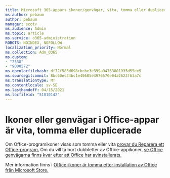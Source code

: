 ```yaml
---
title: Microsoft 365-appars ikoner/genvägar, vita, tomma eller duplicerade
ms.author: pebaum
author: pebaum
manager: scotv
ms.audience: Admin
ms.topic: article
ms.service: o365-administration
ROBOTS: NOINDEX, NOFOLLOW
localization_priority: Normal
ms.collection: Adm_O365
ms.custom:
- "2530"
- "9000572"
ms.openlocfilehash: df72f583d698cbcbe3e399a94763801935d55ee5
ms.sourcegitcommit: 8bc60ec34bc1e40685e3976576e04a2623f63a7c
ms.translationtype: MT
ms.contentlocale: sv-SE
ms.lasthandoff: 04/15/2021
ms.locfileid: "51810142"
---
```

# <a name="office-app-icons-or-shortcuts-are-white-blank-or-duplicate"></a>Ikoner eller genvägar i Office-appar är vita, tomma eller duplicerade

Om Office-programikoner visas som tomma eller vita [provar du Reparera ett Office-program.](https://support.office.com/article/repair-an-office-application-7821d4b6-7c1d-4205-aa0e-a6b40c5bb88b) Om du vill ta bort dubbletter av Office-appikoner, [se Office genvägarna finns kvar efter att Office har avinstallerats.](https://support.office.com/article/office-shortcuts-remain-after-office-uninstall-cc04b8e2-6e91-4c10-94af-9359e595d565)

Mer information finns i [Office-ikoner är tomma efter installation av Office från Microsoft Store.](https://support.office.com/article/office-icons-are-blank-after-installing-office-from-the-microsoft-store-7cdaebde-93d5-4873-b767-d9ddc0474d59)